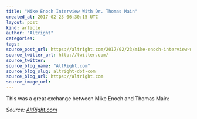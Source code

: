 ```yaml
---
title: "Mike Enoch Interview With Dr. Thomas Main"
created_at: 2017-02-23 06:30:15 UTC
layout: post
kind: article
author: "Altright"
categories: 
tags: 
source_post_url: https://altright.com/2017/02/23/mike-enoch-interview-with-dr-thomas-main/
source_twitter_url: http://twitter.com/
source_twitter: 
source_blog_name: "AltRight.com"
source_blog_slug: altright-dot-com
source_blog_url: https://altright.com
source_image_url: 
---
```

This was a great exchange between Mike Enoch and Thomas Main:<div class="">
    <i>Source: <a href="https://altright.com">AltRight.com</a></i>
</div>
